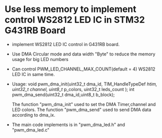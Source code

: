 # Use less memory to implement control WS2812 LED IC in STM32 G431RB Board
* implement WS2812 LED IC control in G431RB board.
* Use DMA Circular mode and data width "Byte" to reduce the memory usage for big LED numbers 
* Can control PWM_LED_CHANNEL_MAX_COUNT(default = 4) WS2812 LED IC in same time.
* Usage: 
   void pwm_dma_init(uint32_t dma_id, TIM_HandleTypeDef *htim, uint32_t channel,
                 uint8_t* p_colors, uint32_t leds_count );
   int pwm_dma_send(uint32_t dma_id,uint8_t b_block);
   
   The function "pwm_dma_init" used to set the DMA Timer,channel and LED colors.
   The function "pwm_dma_send" used to send DMA data according to dma_ix.
                 
* The main code implements is in "pwm_dma_led.h" and "pwm_dma_led.c"
